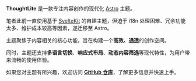 **ThoughtLite** 是一款专注内容创作的现代化 [Astro](https://astro.build/) 主题。

笔者此前一直使用基于 [SvelteKit](https://svelte.dev/docs/kit/introduction) 的自建主题，但迫于 i18n 处理困难、冗余功能太多、维护成本较高等因素，遂迁移至 Astro。

主题聚焦于内容相关的核心功能，旨在构建一个**高效、通透**的创作空间。

同时，主题还支持**多语言切换**、**响应式布局**、**动态内容筛选**等现代特性，为用户带来流畅的使用体验。

如果您对主题有所兴趣，欢迎访问 [**GitHub 仓库**](https://github.com/tuyuritio/astro-theme-thought-lite)，了解更多信息并快速上手。
